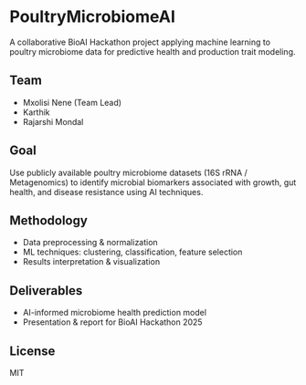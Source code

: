 # PoultryMicrobiomeAI
A collaborative BioAI Hackathon project applying machine learning to poultry microbiome data for predictive health and production trait modeling.

## Team
- Mxolisi Nene (Team Lead)
- Karthik
- Rajarshi Mondal

## Goal
Use publicly available poultry microbiome datasets (16S rRNA / Metagenomics) to identify microbial biomarkers associated with growth, gut health, and disease resistance using AI techniques.

## Methodology
- Data preprocessing & normalization
- ML techniques: clustering, classification, feature selection
- Results interpretation & visualization

## Deliverables
- AI-informed microbiome health prediction model
- Presentation & report for BioAI Hackathon 2025

## License
MIT
